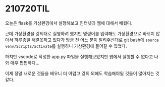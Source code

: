 # 210720TIL
  
오늘은 flask를 가상환경에서 실행해보고 인터넷과 웹에 대해서 배웠다.  
  
근데 가상환경을 강의대로 실행하려 했지만 명령어를 입력해도 가상환경으로 바뀌지 않아서 하루종일 해결못하고 있다가 방금 전 어느 분이 알려주신대로 git bash에 `source venv/Scripts/activate`를 실행하니 가상환경에 들어갈 수 있었다.  
  
하지만 vscode로 작성한 app.py 파일을 실행해보았지만 웹에서 실행할 수 없다고 나와 매우 찝찝하다...  
  
이제 정말 새로운 것들을 배우니 더 어렵고 강의 외에도 학습해야될 것들이 많아지는 것 같다.
